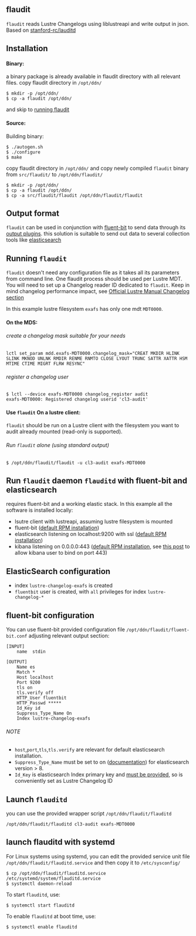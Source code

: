 flaudit
-------

`flaudit` reads Lustre Changelogs using liblustreapi and write output in json. Based on [stanford-rc/lauditd](https://github.com/stanford-rc/lauditd)


Installation
------------

#### Binary:
a binary package is already available in flaudit directory with all relevant files.
copy flaudit directory in `/opt/ddn/` 
```
$ mkdir -p /opt/ddn/
$ cp -a flaudit /opt/ddn/
```
and skip to [running flaudit](https://github.com/DDNeu/flaudit#running-flaudit)

#### Source:

Building binary:

```
$ ./autogen.sh
$ ./configure
$ make
```
copy flaudit directory in `/opt/ddn/` and copy newly compiled `flaudit` binary from `src/flaudit/` to `/opt/ddn/flaudit/`

```
$ mkdir -p /opt/ddn/
$ cp -a flaudit /opt/ddn/
$ cp -a src/flaudit/flaudit /opt/ddn/flaudit/flaudit
```

Output format
-------------

`flaudit` can be used in conjunction with [fluent-bit](https://fluentbit.io/) to send data through its [output plugins](https://docs.fluentbit.io/manual/pipeline/outputs).
this solution is suitable to send out data to several collection tools like [elasticsearch](https://www.elastic.co/)


Running `flaudit`
---------------

`flaudit` doesn't need any configuration file as it takes all its parameters from
command line. One flaudit process should be used per Lustre MDT. You will need
to set up a Changelog reader ID dedicated to `flaudit`.
Keep in mind changelog performance impact, see [Official Lustre Manual Changelog section](https://doc.lustre.org/lustre_manual.xhtml#lustre_changelogs)

In this example lustre filesystem `exafs` has only one mdt `MDT0000`.

#### On the MDS:

###### create a changelog mask suitable for your needs
```
lctl set_param mdd.exafs-MDT0000.changelog_mask="CREAT MKDIR HLINK SLINK MKNOD UNLNK RMDIR RENME RNMTO CLOSE LYOUT TRUNC SATTR XATTR HSM MTIME CTIME MIGRT FLRW RESYNC"
```

###### register a changelog user 
```
$ lctl --device exafs-MDT0000 changelog_register audit
exafs-MDT0000: Registered changelog userid 'cl3-audit'
```

#### Use `flaudit` On a lustre client:

`flaudit` should be run on a Lustre client with the filesystem you want to audit
already mounted (read-only is supported). 

###### Run `flaudit` alone (using standard output)

```
$ /opt/ddn/flaudit/flaudit -u cl3-audit exafs-MDT0000
```

Run `flaudit` daemon `flauditd` with fluent-bit and elasticsearch
-----------------------------------------------

requires fluent-bit and a working elastic stack. In this example all the software is installed locally:

- lsutre client with lustreapi, assuming lustre filesystem is mounted
- fluent-bit ([default RPM installation](https://docs.fluentbit.io/manual/installation/linux/redhat-centos))
- elasticsearch listening on localhost:9200 with ssl ([default RPM installation](https://www.elastic.co/guide/en/elasticsearch/reference/current/rpm.html))
- kibana listening on 0.0.0.0:443 ([default RPM installation](https://www.elastic.co/guide/en/kibana/current/rpm.html), see [this post](https://discuss.elastic.co/t/how-to-use-port-443-to-access-kibana/266757/2) to allow kibana user to bind on port 443)

## ElasticSearch configuration

- index `lustre-changelog-exafs` is created
- `fluentbit` user is created, with `all` privileges for index `lustre-changelog-*`

## fluent-bit configuration

You can use fluent-bit provided configuration file `/opt/ddn/flaudit/fluent-bit.conf` adjusting relevant output section:

```
[INPUT]
    name  stdin

[OUTPUT]
    Name es
    Match *
    Host localhost
    Port 9200
    tls on
    tls.verify off 
    HTTP_User fluentbit
    HTTP_Passwd *****
    Id_Key id
    Suppress_Type_Name On
    Index lustre-changelog-exafs
```

###### NOTE
- `host`,`port`,`tls`,`tls.verify` are relevant for default elasticsearch installation.
- `Suppress_Type_Name` must be set to on ([documentation](https://docs.fluentbit.io/manual/pipeline/outputs/elasticsearch#action-metadata-contains-an-unknown-parameter-type)) for elasticsearch version > 8.
- `Id_Key` is elasticsearch Index primary key and [must be provided](https://docs.fluentbit.io/manual/pipeline/outputs/elasticsearch#validation-failed-1-an-id-must-be-provided-if-version-type-or-value-are-set), so is conveniently set as Lustre Changelog ID

## Launch `flauditd`
you can use the provided wrapper script `/opt/ddn/flaudit/flauditd`

```
/opt/ddn/flaudit/flauditd cl3-audit exafs-MDT0000
```

## launch flauditd with systemd
For Linux systems using systemd, you can edit the provided service unit file `/opt/ddn/flaudit/flauditd.service` and then copy it to `/etc/sysconfig/`

```
$ cp /opt/ddn/flaudit/flauditd.service /etc/systemd/system/flauditd.service
$ systemctl daemon-reload
```
To start `flauditd`, use:

```
$ systemctl start flauditd
```

To enable `flauditd` at boot time, use:

```
$ systemctl enable flauditd
```
